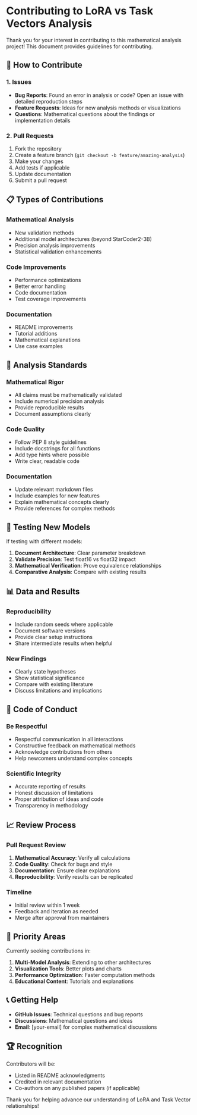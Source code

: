 # Contributing to LoRA vs Task Vectors Analysis

Thank you for your interest in contributing to this mathematical analysis project! This document provides guidelines for contributing.

## 🚀 How to Contribute

### 1. Issues
- **Bug Reports**: Found an error in analysis or code? Open an issue with detailed reproduction steps
- **Feature Requests**: Ideas for new analysis methods or visualizations
- **Questions**: Mathematical questions about the findings or implementation details

### 2. Pull Requests
1. Fork the repository
2. Create a feature branch (`git checkout -b feature/amazing-analysis`)
3. Make your changes
4. Add tests if applicable
5. Update documentation
6. Submit a pull request

## 📋 Types of Contributions

### Mathematical Analysis
- New validation methods
- Additional model architectures (beyond StarCoder2-3B)
- Precision analysis improvements
- Statistical validation enhancements

### Code Improvements
- Performance optimizations
- Better error handling
- Code documentation
- Test coverage improvements

### Documentation
- README improvements
- Tutorial additions
- Mathematical explanations
- Use case examples

## 🔬 Analysis Standards

### Mathematical Rigor
- All claims must be mathematically validated
- Include numerical precision analysis
- Provide reproducible results
- Document assumptions clearly

### Code Quality
- Follow PEP 8 style guidelines
- Include docstrings for all functions
- Add type hints where possible
- Write clear, readable code

### Documentation
- Update relevant markdown files
- Include examples for new features
- Explain mathematical concepts clearly
- Provide references for complex methods

## 🧪 Testing New Models

If testing with different models:

1. **Document Architecture**: Clear parameter breakdown
2. **Validate Precision**: Test float16 vs float32 impact
3. **Mathematical Verification**: Prove equivalence relationships
4. **Comparative Analysis**: Compare with existing results

## 📊 Data and Results

### Reproducibility
- Include random seeds where applicable
- Document software versions
- Provide clear setup instructions
- Share intermediate results when helpful

### New Findings
- Clearly state hypotheses
- Show statistical significance
- Compare with existing literature
- Discuss limitations and implications

## 🤝 Code of Conduct

### Be Respectful
- Respectful communication in all interactions
- Constructive feedback on mathematical methods
- Acknowledge contributions from others
- Help newcomers understand complex concepts

### Scientific Integrity
- Accurate reporting of results
- Honest discussion of limitations
- Proper attribution of ideas and code
- Transparency in methodology

## 📈 Review Process

### Pull Request Review
1. **Mathematical Accuracy**: Verify all calculations
2. **Code Quality**: Check for bugs and style
3. **Documentation**: Ensure clear explanations
4. **Reproducibility**: Verify results can be replicated

### Timeline
- Initial review within 1 week
- Feedback and iteration as needed
- Merge after approval from maintainers

## 🎯 Priority Areas

Currently seeking contributions in:

1. **Multi-Model Analysis**: Extending to other architectures
2. **Visualization Tools**: Better plots and charts
3. **Performance Optimization**: Faster computation methods
4. **Educational Content**: Tutorials and explanations

## 📞 Getting Help

- **GitHub Issues**: Technical questions and bug reports
- **Discussions**: Mathematical questions and ideas
- **Email**: [your-email] for complex mathematical discussions

## 🏆 Recognition

Contributors will be:
- Listed in README acknowledgments
- Credited in relevant documentation
- Co-authors on any published papers (if applicable)

Thank you for helping advance our understanding of LoRA and Task Vector relationships!
